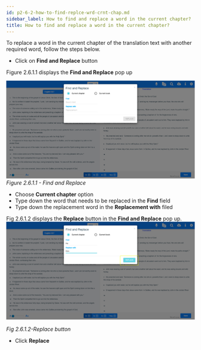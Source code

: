 ```yaml
---
id: p2-6-2-how-to-find-replce-wrd-crnt-chap.md
sidebar_label: How to find and replace a word in the current chapter?
title: How to find and replace a word in the current chapter?
---
```




To replace a word in the current chapter of the translation text with another required word, follow the steps below.

-   Click on **Find and Replace** button

Figure 2.6.1.1 displays the **Find and Replace** pop up

![alt text](../../../../static/AutographaLiveImages/Replace-word/find-and-replace-fig-2.6.1.1.jpg 'Find and Replace')
_Figure 2.6.1.1 - Find and Replace_

-   Choose **Current chapter** option
-   Type down the word that needs to be replaced in the **Find** field
-   Type down the replacement word in the **Replacement with** filed

Fig 2.6.1.2 displays the **Replace** button in the **Find and Replace** pop up.
![alt text](../../../../static/AutographaLiveImages/Replace-word/replace-button-current-chapter-fig-2.6.1.2.jpg 'Replace button')

_Fig 2.6.1.2-Replace button_

-   Click **Replace**
